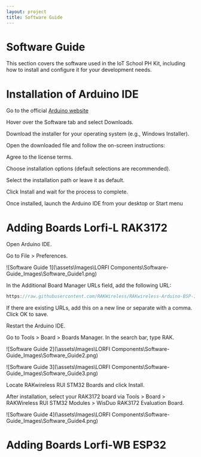```yaml
---
layout: project
title: Software Guide
---
```


# Software Guide

This section covers the software used in the IoT School PH Kit, including how to install and configure it for your development needs.

# Installation of Arduino IDE

Go to the official [Arduino website](www.arduino.cc.)

Hover over the Software tab and select Downloads.

Download the installer for your operating system (e.g., Windows Installer).

Open the downloaded file and follow the on-screen instructions:

Agree to the license terms.

Choose installation options (default selections are recommended).

Select the installation path or leave it as default.

Click Install and wait for the process to complete.

Once installed, launch the Arduino IDE from your desktop or Start menu

# Adding Boards Lorfi-L RAK3172

Open Arduino IDE.

Go to File > Preferences.

![Software Guide 1](\assets\Images\LORFI Components\Software-Guide_Images\Software_Guide1.png)

In the Additional Board Manager URLs field, add the following URL:

```c
https://raw.githubusercontent.com/RAKWireless/RAKwireless-Arduino-BSP-Index/main/package_rakwireless_com_rui_index.json
```

If there are existing URLs, add this on a new line or separate with a comma. Click OK to save.

Restart the Arduino IDE.

Go to Tools > Board > Boards Manager. In the search bar, type RAK.

![Software Guide 2](\assets\Images\LORFI Components\Software-Guide_Images\Software_Guide2.png)

![Software Guide 3](\assets\Images\LORFI Components\Software-Guide_Images\Software_Guide3.png)

Locate RAKwireless RUI STM32 Boards and click Install.

After installation, select your RAK3172 board via Tools > Board > RAKWireless RUI STM32 Modules > WisDuo RAK3172 Evaluation Board.

![Software Guide 4](\assets\Images\LORFI Components\Software-Guide_Images\Software_Guide4.png)

# Adding Boards Lorfi-WB ESP32

